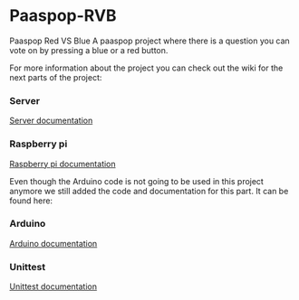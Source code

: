 # Paaspop-RVB

Paaspop Red VS Blue
A paaspop project where there is a question you can vote on by pressing a blue or a red button.

For more information about the project you can check out the wiki for the next parts of the project:

### Server

[Server documentation](https://github.com/lilfish/Delta-Paaspop-RVB/wiki/server)

### Raspberry pi

[Raspberry pi documentation](https://github.com/lilfish/Delta-Paaspop-RVB/wiki/Raspberry-Pi)

Even though the Arduino code is not going to be used in this project anymore we still added the code and documentation for this part. It can be found here:

### Arduino

[Arduino documentation](https://github.com/lilfish/Delta-Paaspop-RVB/wiki/Arduino)

### Unittest
[Unittest documentation](https://github.com/lilfish/Delta-Paaspop-RVB/wiki/Unittest)
